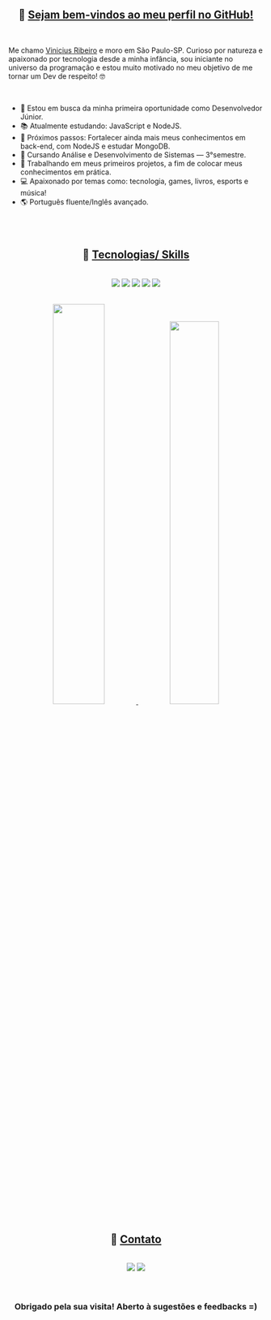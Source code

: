 <h2 align="center">🚀 <u>Sejam bem-vindos ao meu perfil no GitHub!</u></h2><br>
  <p>Me chamo <a href="https://www.linkedin.com/in/jvinicius-ribeiro" target="_blank">Vinicius Ribeiro</a> e moro em São Paulo-SP. Curioso por natureza e apaixonado por tecnologia desde a minha infância, sou iniciante no universo da programação e estou muito motivado no meu objetivo de me tornar um Dev de respeito! 🤓</p><br>

<ul>
  <li>🎯 Estou em busca da minha primeira oportunidade como Desenvolvedor Júnior.</li>
  <li>📚 Atualmente estudando: JavaScript e NodeJS.</li>
  <li>🚀 Próximos passos: Fortalecer ainda mais meus conhecimentos em back-end, com NodeJS e estudar MongoDB.</li>
  <li>📝 Cursando Análise e Desenvolvimento de Sistemas — 3°semestre.</li>
  <li>🔨 Trabalhando em meus primeiros projetos, a fim de colocar meus conhecimentos em prática.</li>
  <li>💻 Apaixonado por temas como: tecnologia, games, livros, esports e música!</li>
  <li>🌎 Português fluente/Inglês avançado.</li>
</ul><br><br>

<div align="center">
  <h2>🚀 <u>Tecnologias/ Skills</u></h2><br>
  <img src=https://img.shields.io/badge/HTML5-E34F26?style=for-the-badge&logo=html5&logoColor=white target="_blank">
  <img src=https://img.shields.io/badge/CSS3-1572B6?style=for-the-badge&logo=css3&logoColor=white target="_blank">
  <img src=https://img.shields.io/badge/JavaScript-323330?style=for-the-badge&logo=javascript&logoColor=F7DF1E target="_blank">
  <img src=https://img.shields.io/badge/Node.js-43853D?style=for-the-badge&logo=node.js&logoColor=white target="_blank">
  <img src=https://img.shields.io/badge/GIT-E44C30?style=for-the-badge&logo=git&logoColor=white target="_blank"><br>
  
  <a href="https://github.com/jvinicius-ribeiro"><br>
    <img width="45%" src="https://github-readme-stats.vercel.app/api?username=jvinicius-ribeiro&count_private=true&include_all_commits=true&show_icons=true&theme=github_dark&hide_border=false&show_owner=true"/>
    <img width="44%" src="https://github-readme-stats.vercel.app/api/top-langs/?username=jvinicius-ribeiro&layout=compact&langs_count=6&theme=github_dark"/>
</div>
  </a>
</div><br><br>

<div align="center">
  <h2>🚀 <u>Contato</u></h2><br>
  <a href="https://www.linkedin.com/in/jvinicius-ribeiro" target="_blank"> <img src="https://img.shields.io/badge/-LinkedIn-%230077B5?style=for-the-badge&logo=linkedin&logoColor=white" target="_blank"></a>
  <a href="mailto:jvinicius.ribeiro@proton.me"><img src="https://img.shields.io/badge/ProtonMail-8B89CC?style=for-the-badge&logo=protonmail&logoColor=white" target="_blank"></a>
</div><br><br>

<h3 align="center">Obrigado pela sua visita! Aberto à sugestões e feedbacks =)</h3>



  
